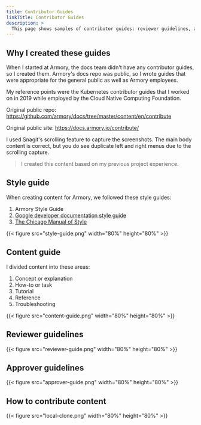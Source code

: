 ```yaml
---
title: Contributor Guides
linkTitle: Contributor Guides
description: >
  This page shows samples of contributor guides: reviewer guidelines, approver guidelines, style guide, and content guide.
---
```


## Why I created these guides

When I started at Armory, the docs team didn't have any contributor guides, so I created them. Armory's docs repo was public, so I wrote guides that were appropriate for the general public as well as Armory employees.

My reference points were the Kubernetes contributor guides that I worked on in 2019 while employed by the Cloud Native Computing Foundation.

Original public repo: https://github.com/armory/docs/tree/master/content/en/contribute

Original public site: https://docs.armory.io/contribute/

I used Snagit's scrolling feature to capture the screenshots. The main body content is correct, but you do see duplicate left and right menus due to the scrolling capture.

>I created this content based on my previous project experience.

## Style guide

When creating content for Armory, we followed these style guides:

1. Armory Style Guide
1. [Google developer documentation style guide](https://developers.google.com/style)
1. [The Chicago Manual of Style](https://www.chicagomanualofstyle.org/home.html)

{{< figure src="style-guide.png" width="80%" height="80%" >}}

## Content guide

I divided content into these areas:

1. Concept or explanation
1. How-to or task
1. Tutorial
1. Reference
1. Troubleshooting

{{< figure src="content-guide.png" width="80%" height="80%" >}}

## Reviewer guidelines

{{< figure src="reviewer-guide.png" width="80%" height="80%" >}}

## Approver guidelines

{{< figure src="approver-guide.png" width="80%" height="80%" >}}

## How to contribute content

{{< figure src="local-clone.png" width="80%" height="80%" >}}